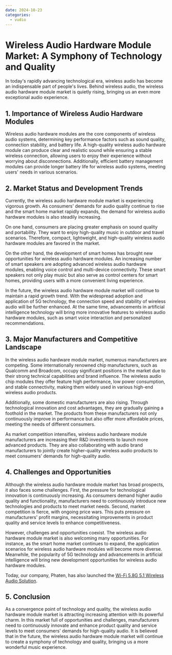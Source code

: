 ```yaml
---
date: 2024-10-23
categories:
  - vudio
---
```


# Wireless Audio Hardware Module Market: A Symphony of Technology and Quality

In today's rapidly advancing technological era, wireless audio has become an indispensable part of people's lives. Behind wireless audio, the wireless audio hardware module market is quietly rising, bringing us an even more exceptional audio experience.

## 1. Importance of Wireless Audio Hardware Modules

Wireless audio hardware modules are the core components of wireless audio systems, determining key performance factors such as sound quality, connection stability, and battery life. A high-quality wireless audio hardware module can produce clear and realistic sound while ensuring a stable wireless connection, allowing users to enjoy their experience without worrying about disconnections. Additionally, efficient battery management modules can provide longer battery life for wireless audio systems, meeting users' needs in various scenarios.

## 2. Market Status and Development Trends

Currently, the wireless audio hardware module market is experiencing vigorous growth. As consumers' demands for audio quality continue to rise and the smart home market rapidly expands, the demand for wireless audio hardware modules is also steadily increasing.

On one hand, consumers are placing greater emphasis on sound quality and portability. They want to enjoy high-quality music in outdoor and travel scenarios. Therefore, compact, lightweight, and high-quality wireless audio hardware modules are favored in the market.

On the other hand, the development of smart homes has brought new opportunities for wireless audio hardware modules. An increasing number of smart speakers are adopting advanced wireless audio hardware modules, enabling voice control and multi-device connectivity. These smart speakers not only play music but also serve as control centers for smart homes, providing users with a more convenient living experience.

In the future, the wireless audio hardware module market will continue to maintain a rapid growth trend. With the widespread adoption and application of 5G technology, the connection speed and stability of wireless audio will be further enhanced. At the same time, advancements in artificial intelligence technology will bring more innovative features to wireless audio hardware modules, such as smart voice interaction and personalized recommendations.

## 3. Major Manufacturers and Competitive Landscape

In the wireless audio hardware module market, numerous manufacturers are competing. Some internationally renowned chip manufacturers, such as Qualcomm and Broadcom, occupy significant positions in the market due to their strong technical capabilities and brand influence. The wireless audio chip modules they offer feature high performance, low power consumption, and stable connectivity, making them widely used in various high-end wireless audio products.

Additionally, some domestic manufacturers are also rising. Through technological innovation and cost advantages, they are gradually gaining a foothold in the market. The products from these manufacturers not only continuously improve in performance but also offer more affordable prices, meeting the needs of different consumers.

As market competition intensifies, wireless audio hardware module manufacturers are increasing their R&D investments to launch more advanced products. They are also collaborating with audio brand manufacturers to jointly create higher-quality wireless audio products to meet consumers' demands for high-quality audio.

## 4. Challenges and Opportunities

Although the wireless audio hardware module market has broad prospects, it also faces some challenges. First, the pressure for technological innovation is continuously increasing. As consumers demand higher audio quality and functionality, manufacturers need to continuously introduce new technologies and products to meet market needs. Second, market competition is fierce, with ongoing price wars. This puts pressure on manufacturers' profit margins, necessitating improvements in product quality and service levels to enhance competitiveness.

However, challenges and opportunities coexist. The wireless audio hardware module market is also welcoming many opportunities. For instance, as the smart home market continues to expand, the application scenarios for wireless audio hardware modules will become more diverse. Meanwhile, the popularity of 5G technology and advancements in artificial intelligence will bring new development opportunities for wireless audio hardware modules.

Today, our company, Phaten, has also launched the [Wi-Fi 5.8G 5.1 Wireless Audio Solution](https://phateniot.github.io/en/solutions/speaker/).

## 5. Conclusion

As a convergence point of technology and quality, the wireless audio hardware module market is attracting increasing attention with its powerful charm. In this market full of opportunities and challenges, manufacturers need to continuously innovate and enhance product quality and service levels to meet consumers' demands for high-quality audio. It is believed that in the future, the wireless audio hardware module market will continue to create a symphony of technology and quality, bringing us a more wonderful music experience.